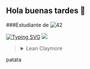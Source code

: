 ## Hola buenas tardes 👋

###Estudiante de ![42](https://img.shields.io/badge/-42-black?style=for-the-badge&logo=42&logoColor=white)

[![Typing SVG](https://readme-typing-svg.herokuapp.com?font=Fira+Code&pause=1000&width=435&lines=insertar+texto+de+prueba)](https://git.io/typing-svg)
 ![](http://github-profile-summary-cards.vercel.app/api/cards/profile-details?username=jfajula&theme=default) 

>
><details>
><summary>Lean Claymore</summary>
>
>![image](https://github.com/user-attachments/assets/e07c0bcb-69c2-4cae-b7f7-82624fd1e461)
></details>

patata
